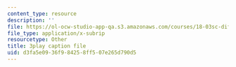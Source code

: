 ```yaml
---
content_type: resource
description: ''
file: https://ol-ocw-studio-app-qa.s3.amazonaws.com/courses/18-03sc-differential-equations-fall-2011/d3fa5e0936f984258ff507e265d790d5_SioXozu-Loo.srt
file_type: application/x-subrip
resourcetype: Other
title: 3play caption file
uid: d3fa5e09-36f9-8425-8ff5-07e265d790d5
---
```

